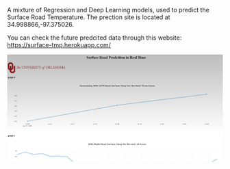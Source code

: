 A mixture of Regression and Deep Learning models, used to predict the Surface Road Temperature. The prection site is located at 34.998866,-97.375026. 

You can check the future predcited data through this website: https://surface-tmp.herokuapp.com/

![](images/site.PNG)
